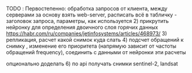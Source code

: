 TODO : 
Первостепенно: обработка запросов от клиента, между серверами за основу взять web-server, расписать всё в табличку - заголовок запроса, параметры, как используется
2) прикрутить нейронку для определения двоичного слоя горячих данных https://habr.com/ru/companies/jetinfosystems/articles/468973/
3) репликация, расчет какой снимок куда слать
4) подсчет обращений к снимку , изменение его приоритета (напрямую зависит от частоты обращений frequency), соединить с данными от нейронки эти расчеты

опционально доделать
6) по api получать снимки sentinel-2, landsat